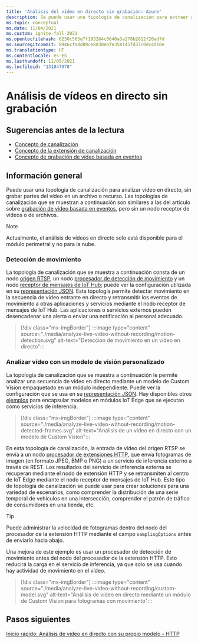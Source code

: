 ```yaml
---
title: 'Análisis del vídeo en directo sin grabación: Azure'
description: Se puede usar una tipología de canalización para extraer análisis a partir de una secuencia de vídeo en directo sin tener que grabarlo en el borde ni en la nube. En este artículo se describe este concepto.
ms.topic: conceptual
ms.date: 11/04/2021
ms.custom: ignite-fall-2021
ms.openlocfilehash: 6230c565e7f193264c0640a3a278b2812f20ad7d
ms.sourcegitcommit: 8946cfadd89ce8830ebfe358145fd37c0dc4d10e
ms.translationtype: HT
ms.contentlocale: es-ES
ms.lasthandoff: 11/05/2021
ms.locfileid: "131847078"
---
```

# <a name="analyzing-live-videos-without-recording"></a>Análisis de vídeos en directo sin grabación


## <a name="suggested-pre-reading"></a>Sugerencias antes de la lectura 

* [Concepto de canalización](pipeline.md)
* [Concepto de la extensión de canalización](pipeline-extension.md)
* [Concepto de grabación de vídeo basada en eventos](event-based-video-recording-concept.md)

## <a name="overview"></a>Información general  

Puede usar una topología de canalización para analizar vídeo en directo, sin grabar partes del vídeo en un archivo o recurso. Las topologías de canalización que se muestran a continuación son similares a las del artículo sobre [grabación de vídeo basada en eventos](event-based-video-recording-concept.md), pero sin un nodo receptor de vídeos o de archivos.

> [!NOTE]
> Actualmente, el análisis de vídeos en directo solo está disponible para el módulo perimetral y no para la nube.

### <a name="motion-detection"></a>Detección de movimiento

La topología de canalización que se muestra a continuación consta de un nodo [origen RTSP](pipeline.md#rtsp-source), un nodo [procesador de detección de movimiento](pipeline.md#motion-detection-processor) y un nodo [receptor de mensajes de IoT Hub](pipeline.md#iot-hub-message-sink); puede ver la configuración utilizada en su [representación JSON](https://github.com/Azure/video-analyzer/blob/main/pipelines/live/topologies/motion-detection/topology.json). Esta topología permite detectar movimiento en la secuencia de vídeo entrante en directo y retransmitir los eventos de movimiento a otras aplicaciones y servicios mediante el nodo receptor de mensajes de IoT Hub. Las aplicaciones o servicios externos pueden desencadenar una alerta o enviar una notificación al personal adecuado.

> [!div class="mx-imgBorder"]
> :::image type="content" source="./media/analyze-live-video-without-recording/motion-detection.svg" alt-text="Detección de movimiento en un vídeo en directo":::

### <a name="analyzing-video-using-a-custom-vision-model"></a>Analizar vídeo con un modelo de visión personalizado 

La topología de canalización que se muestra a continuación le permite analizar una secuencia de vídeo en directo mediante un modelo de Custom Vision empaquetado en un módulo independiente. Puede ver la configuración que se usa en su [representación JSON](https://github.com/Azure/video-analyzer/blob/main/pipelines/live/topologies/httpExtension/topology.json). Hay disponibles otros [ejemplos](https://github.com/Azure/video-analyzer/tree/main/edge-modules/extensions) para encapsular modelos en módulos IoT Edge que se ejecutan como servicios de inferencia.

> [!div class="mx-imgBorder"]
> :::image type="content" source="./media/analyze-live-video-without-recording/motion-detected-frames.svg" alt-text="Análisis de un vídeo en directo con un modelo de Custom Vision":::

En esta topología de canalización, la entrada de vídeo del origen RTSP se envía a un nodo [procesador de extensiones HTTP](pipeline.md#http-extension-processor), que envía fotogramas de imagen (en formato JPEG, BMP o PNG) a un servicio de inferencia externo a través de REST. Los resultados del servicio de inferencia externa se recuperan mediante el nodo de extensión HTTP y se retransmiten al centro de IoT Edge mediante el nodo receptor de mensajes de IoT Hub. Este tipo de topología de canalización se puede usar para crear soluciones para una variedad de escenarios, como comprender la distribución de una serie temporal de vehículos en una intersección, comprender el patrón de tráfico de consumidores en una tienda, etc.

>[!TIP]
> Puede administrar la velocidad de fotogramas dentro del nodo del procesador de la extensión HTTP mediante el campo `samplingOptions` antes de enviarlo hacia abajo.

Una mejora de este ejemplo es usar un procesador de detección de movimiento antes del nodo del procesador de la extensión HTTP. Esto reducirá la carga en el servicio de inferencia, ya que solo se usa cuando hay actividad de movimiento en el vídeo.

> [!div class="mx-imgBorder"]
> :::image type="content" source="./media/analyze-live-video-without-recording/custom-model.svg" alt-text="Análisis de vídeo en directo mediante un módulo de Custom Vision para fotogramas con movimiento":::

## <a name="next-steps"></a>Pasos siguientes

[Inicio rápido: Análisis de vídeo en directo con su propio modelo - HTTP](analyze-live-video-use-your-model-http.md)
